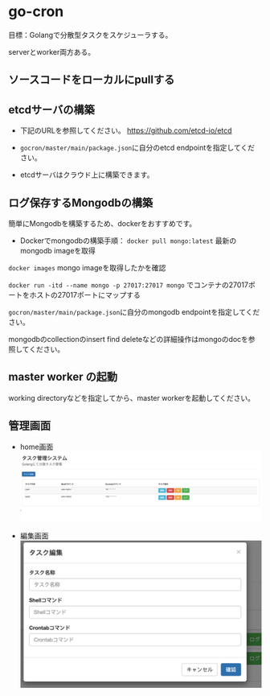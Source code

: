 # go-cron

目標：Golangで分散型タスクをスケジューラする。

serverとworker両方ある。


## ソースコードをローカルにpullする


## etcdサーバの構築
- 下記のURLを参照してください。
https://github.com/etcd-io/etcd

- `gocron/master/main/package.json`に自分のetcd endpointを指定してください。

- etcdサーバはクラウド上に構築できます。


## ログ保存するMongodbの構築
簡単にMongodbを構築するため、dockerをおすすめです。

- Dockerでmongodbの構築手順：
`docker pull mongo:latest` 最新のmongodb imageを取得

`docker images` mongo imageを取得したかを確認

`docker run -itd --name mongo -p 27017:27017 mongo` でコンテナの27017ポートをホストの27017ポートにマップする

`gocron/master/main/package.json`に自分のmongodb endpointを指定してください。
 
 mongodbのcollectionのinsert find deleteなどの詳細操作はmongoのdocを参照してください。
 

## master worker の起動
working directoryなどを指定してから、master workerを起動してください。


## 管理画面
- home画面
![home](https://github.com/baikourin/go-cron/blob/master/src/github.com/gocron/master/main/webroot/static/home.png?raw=true)


- 編集画面
![edit](https://github.com/baikourin/go-cron/blob/master/src/github.com/gocron/master/main/webroot/static/edit.png?raw=true)
